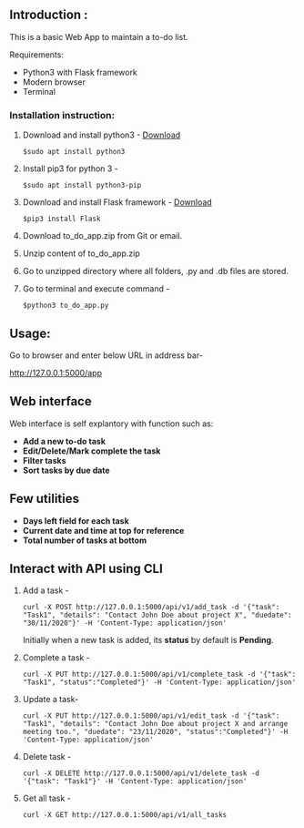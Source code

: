 ## Introduction :

This is a basic Web App to maintain a to-do list. 

Requirements:

* Python3 with Flask framework
* Modern browser
* Terminal

### Installation instruction:

1. Download and install python3 - [Download](https://www.python.org/downloads/)
   
   ```
   $sudo apt install python3
   ```
   
2. Install pip3 for python 3 -
   
   ```
   $sudo apt install python3-pip
   ```
   
2. Download and install Flask framework - [Download](https://flask.palletsprojects.com/en/1.1.x/installation/)
   
   ```
   $pip3 install Flask
   ```

3. Download to_do_app.zip from Git or email.

4. Unzip content of to_do_app.zip

5. Go to unzipped directory where all folders, .py and .db files are stored.

6. Go to terminal and execute command - 
   
   ```
   $python3 to_do_app.py
   ```

## Usage:

Go to browser and enter below URL in address bar-

http://127.0.0.1:5000/app

## Web interface

Web interface is self explantory with function such as:

* **Add a new to-do task**
* **Edit/Delete/Mark complete the task**
* **Filter tasks**
* **Sort tasks by due date**

## Few utilities

* **Days left field for each task**
* **Current date and time at top for reference**
* **Total number of tasks at bottom**

## Interact with API using CLI

1. Add a task -
	
   ```	  
   curl -X POST http://127.0.0.1:5000/api/v1/add_task -d '{"task": "Task1", "details": "Contact John Doe about project X", "duedate": "30/11/2020"}' -H 'Content-Type: application/json'
   ```
   Initially when a new task is added, its **status** by default is **Pending**. 
2. Complete a task -
   
   ```
   curl -X PUT http://127.0.0.1:5000/api/v1/complete_task -d '{"task": "Task1", "status":"Completed"}' -H 'Content-Type: application/json'
   ```
    
3. Update a task-
   
   ```
   curl -X PUT http://127.0.0.1:5000/api/v1/edit_task -d '{"task": "Task1", "details": "Contact John Doe about project X and arrange meeting too.", "duedate": "23/11/2020", "status":"Completed"}' -H 'Content-Type: application/json'
   ```
   
4. Delete task -
   
   ```   
   curl -X DELETE http://127.0.0.1:5000/api/v1/delete_task -d '{"task": "Task1"}' -H 'Content-Type: application/json'
   ```
            
5. Get all task - 
   
   ```
   curl -X GET http://127.0.0.1:5000/api/v1/all_tasks
   ```
